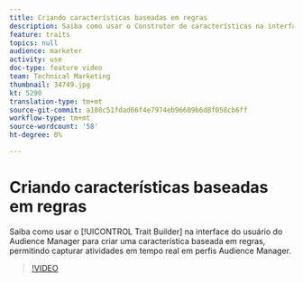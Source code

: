```yaml
---
title: Criando características baseadas em regras
description: Saiba como usar o Construtor de características na interface do usuário do Audience Manager para criar uma característica baseada em regras, permitindo que você capture a atividade em tempo real em perfis Audience Manager.
feature: traits
topics: null
audience: marketer
activity: use
doc-type: feature video
team: Technical Marketing
thumbnail: 34749.jpg
kt: 5290
translation-type: tm+mt
source-git-commit: a108c51fdad66f4e7974eb96609b6d8f058cb6ff
workflow-type: tm+mt
source-wordcount: '58'
ht-degree: 0%

---
```



# Criando características baseadas em regras

Saiba como usar o [!UICONTROL Trait Builder] na interface do usuário do Audience Manager para criar uma característica baseada em regras, permitindo capturar atividades em tempo real em perfis Audience Manager.

>[!VIDEO](https://video.tv.adobe.com/v/34749/?quality=12&learn=on)
